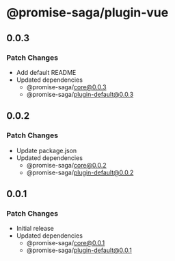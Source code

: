 # @promise-saga/plugin-vue

## 0.0.3

### Patch Changes

- Add default README
- Updated dependencies
  - @promise-saga/core@0.0.3
  - @promise-saga/plugin-default@0.0.3

## 0.0.2

### Patch Changes

- Update package.json
- Updated dependencies
  - @promise-saga/core@0.0.2
  - @promise-saga/plugin-default@0.0.2

## 0.0.1

### Patch Changes

- Initial release
- Updated dependencies
  - @promise-saga/core@0.0.1
  - @promise-saga/plugin-default@0.0.1
